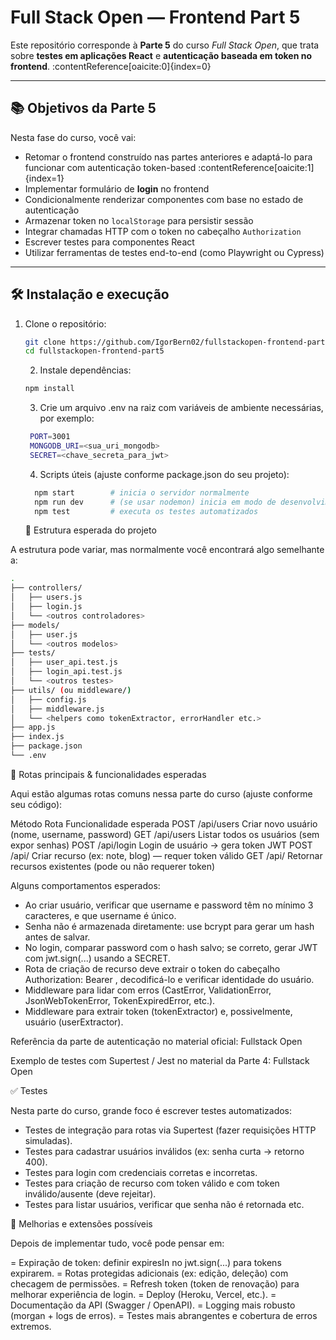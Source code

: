 # Full Stack Open — Frontend Part 5

Este repositório corresponde à **Parte 5** do curso *Full Stack Open*, que trata sobre **testes em aplicações React** e **autenticação baseada em token no frontend**. :contentReference[oaicite:0]{index=0}

---

## 📚 Objetivos da Parte 5

Nesta fase do curso, você vai:

- Retomar o frontend construído nas partes anteriores e adaptá-lo para funcionar com autenticação token-based :contentReference[oaicite:1]{index=1}  
- Implementar formulário de **login** no frontend  
- Condicionalmente renderizar componentes com base no estado de autenticação  
- Armazenar token no `localStorage` para persistir sessão  
- Integrar chamadas HTTP com o token no cabeçalho `Authorization`  
- Escrever testes para componentes React  
- Utilizar ferramentas de testes end-to-end (como Playwright ou Cypress)  

---

## 🛠️ Instalação e execução

1. Clone o repositório:

   ```bash
   git clone https://github.com/IgorBern02/fullstackopen-frontend-part5.git
   cd fullstackopen-frontend-part5
   ```

   2. Instale dependências:

   ```bash
   npm install
   ```

   3. Crie um arquivo .env na raiz com variáveis de ambiente necessárias, por exemplo:

   ```bash
    PORT=3001
    MONGODB_URI=<sua_uri_mongodb>
    SECRET=<chave_secreta_para_jwt>
   ```

   4. Scripts úteis (ajuste conforme package.json do seu projeto):

   ```bash
     npm start        # inicia o servidor normalmente
     npm run dev      # (se usar nodemon) inicia em modo de desenvolvimento
     npm test         # executa os testes automatizados
   ```

   📂 Estrutura esperada do projeto

A estrutura pode variar, mas normalmente você encontrará algo semelhante a:
  ```bash
.
├── controllers/
│   ├── users.js
│   ├── login.js
│   └── <outros controladores>
├── models/
│   ├── user.js
│   └── <outros modelos>
├── tests/
│   ├── user_api.test.js
│   ├── login_api.test.js
│   └── <outros testes>
├── utils/ (ou middleware/)
│   ├── config.js
│   ├── middleware.js
│   └── <helpers como tokenExtractor, errorHandler etc.>
├── app.js
├── index.js
├── package.json
└── .env
  ```

🔐 Rotas principais & funcionalidades esperadas

Aqui estão algumas rotas comuns nessa parte do curso (ajuste conforme seu código):

Método	Rota	Funcionalidade esperada
POST	/api/users	Criar novo usuário (nome, username, password)
GET	/api/users	Listar todos os usuários (sem expor senhas)
POST	/api/login	Login de usuário → gera token JWT
POST	/api/<recursos>	Criar recurso (ex: note, blog) — requer token válido
GET	/api/<recursos>	Retornar recursos existentes (pode ou não requerer token)

Alguns comportamentos esperados:

- Ao criar usuário, verificar que username e password têm no mínimo 3 caracteres, e que username é único.
- Senha não é armazenada diretamente: use bcrypt para gerar um hash antes de salvar.
- No login, comparar password com o hash salvo; se correto, gerar JWT com jwt.sign(...) usando a SECRET.
- Rota de criação de recurso deve extrair o token do cabeçalho Authorization: Bearer <token>, decodificá-lo e verificar identidade do usuário.
- Middleware para lidar com erros (CastError, ValidationError, JsonWebTokenError, TokenExpiredError, etc.).
- Middleware para extrair token (tokenExtractor) e, possivelmente, usuário (userExtractor).

Referência da parte de autenticação no material oficial: 
Fullstack Open

Exemplo de testes com Supertest / Jest no material da Parte 4: 
Fullstack Open

✅ Testes

Nesta parte do curso, grande foco é escrever testes automatizados:

- Testes de integração para rotas via Supertest (fazer requisições HTTP simuladas).
- Testes para cadastrar usuários inválidos (ex: senha curta → retorno 400).
- Testes para login com credenciais corretas e incorretas.
- Testes para criação de recurso com token válido e com token inválido/ausente (deve rejeitar).
- Testes para listar usuários, verificar que senha não é retornada etc.

📖 Melhorias e extensões possíveis

Depois de implementar tudo, você pode pensar em:

= Expiração de token: definir expiresIn no jwt.sign(...) para tokens expirarem.
= Rotas protegidas adicionais (ex: edição, deleção) com checagem de permissões.
= Refresh token (token de renovação) para melhorar experiência de login.
= Deploy (Heroku, Vercel, etc.).
= Documentação da API (Swagger / OpenAPI).
= Logging mais robusto (morgan + logs de erros).
= Testes mais abrangentes e cobertura de erros extremos.
